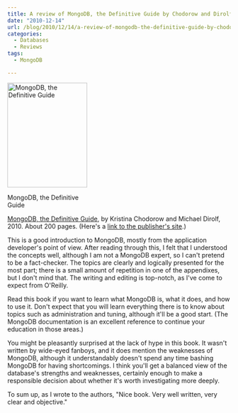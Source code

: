 ```yaml
---
title: A review of MongoDB, the Definitive Guide by Chodorow and Dirolf
date: "2010-12-14"
url: /blog/2010/12/14/a-review-of-mongodb-the-definitive-guide-by-chodorow-and-dirolf/
categories:
  - Databases
  - Reviews
tags:
  - MongoDB

---
```

<p style="float:left">
  <div id="attachment_2114" class="wp-caption alignleft" style="width: 190px">
    <a href="http://www.amazon.com/dp/1449381561?tag=xaprb-20"><img src="/media/2010/12/mongodb-definitive-guide.gif" alt="MongoDB, the Definitive Guide" title="MongoDB, the Definitive Guide" width="180" height="236" class="size-full wp-image-2114" /></a><p class="wp-caption-text">
      MongoDB, the Definitive Guide
    </p>
  </div>
</p>

[MongoDB, the Definitive Guide](http://www.amazon.com/dp/1449381561?tag=xaprb-20), by Kristina Chodorow and Michael Dirolf, 2010. About 200 pages. (Here's a [link to the publisher's site](http://oreilly.com/catalog/0636920001096).)

This is a good introduction to MongoDB, mostly from the application developer's point of view. After reading through this, I felt that I understood the concepts well, although I am not a MongoDB expert, so I can't pretend to be a fact-checker. The topics are clearly and logically presented for the most part; there is a small amount of repetition in one of the appendixes, but I don't mind that. The writing and editing is top-notch, as I've come to expect from O'Reilly.

Read this book if you want to learn what MongoDB is, what it does, and how to use it. Don't expect that you will learn everything there is to know about topics such as administration and tuning, although it'll be a good start. (The MongoDB documentation is an excellent reference to continue your education in those areas.)

You might be pleasantly surprised at the lack of hype in this book. It wasn't written by wide-eyed fanboys, and it does mention the weaknesses of MongoDB, although it understandably doesn't spend any time bashing MongoDB for having shortcomings. I think you'll get a balanced view of the database's strengths and weaknesses, certainly enough to make a responsible decision about whether it's worth investigating more deeply.

To sum up, as I wrote to the authors, "Nice book. Very well written, very clear and objective."



